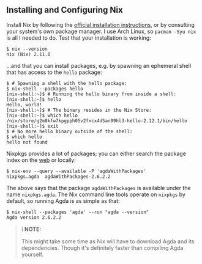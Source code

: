 ## Installing and Configuring Nix

Install Nix by following the [official installation instructions](https://nixos.org/download.html),
or by consulting your system's own package manager.
I use Arch Linux, so `pacman -Syu nix` is all I needed to do.
Test that your installation is working:

```shellsession
$ nix --version
nix (Nix) 2.11.0
```

...and that you can install packages, e.g. by spawning an ephemeral shell that has access
to the `hello` package:

```shellsession
$ # Spawning a shell with the hello package:
$ nix-shell --packages hello
[nix-shell:~]$ # Running the hello binary from inside a shell:
[nix-shell:~]$ hello
Hello, world!
[nix-shell:~]$ # The binary resides in the Nix Store:
[nix-shell:~]$ which hello
/nix/store/g2m8kfw7kpgpph05v2fxcx4d5an09hl3-hello-2.12.1/bin/hello
[nix-shell:~]$ exit
$ # No more hello binary outside of the shell:
$ which hello
hello not found
```

Nixpkgs provides a lot of packages;
you can either search the package index on the [web](https://search.nixos.org/packages) or locally:

```shellsession
$ nix-env --query --available -P 'agdaWithPackages'
nixpkgs.agda  agdaWithPackages-2.6.2.2
```

The above says that the package `agdaWithPackages` is available under the name `nixpkgs.agda`.
The Nix command line tools operate on `nixpkgs` by default, so running Agda is as simple as that:

```shellsession
$ nix-shell --packages 'agda' --run "agda --version"
Agda version 2.6.2.2
```

> ℹ️ **NOTE:**
>
> This might take some time as Nix will have to download Agda and its dependencies.
> Though it's definitely faster than compiling Agda yourself.
